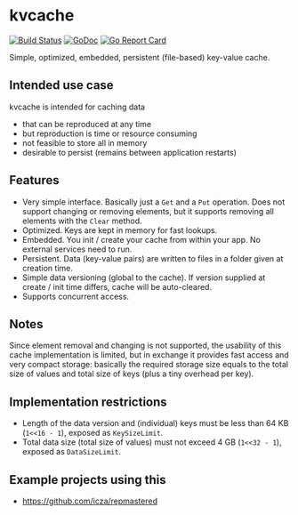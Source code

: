 # kvcache

[![Build Status](https://travis-ci.org/icza/kvcache.svg?branch=master)](https://travis-ci.org/icza/kvcache)
[![GoDoc](https://godoc.org/github.com/icza/kvcache?status.svg)](https://godoc.org/github.com/icza/kvcache)
[![Go Report Card](https://goreportcard.com/badge/github.com/icza/kvcache)](https://goreportcard.com/report/github.com/icza/kvcache)

Simple, optimized, embedded, persistent (file-based) key-value cache.

## Intended use case

kvcache is intended for caching data

- that can be reproduced at any time
- but reproduction is time or resource consuming
- not feasible to store all in memory
- desirable to persist (remains between application restarts)

## Features

- Very simple interface. Basically just a `Get` and a `Put` operation. Does not support
changing or removing elements, but it supports removing all elements with the
`Clear` method.
- Optimized. Keys are kept in memory for fast lookups.
- Embedded. You init / create your cache from within your app. No external services
need to run.
- Persistent. Data (key-value pairs) are written to files in a folder given at
creation time.
- Simple data versioning (global to the cache). If version supplied at
create / init time differs, cache will be auto-cleared.
- Supports concurrent access.

## Notes

Since element removal and changing is not supported, the usability of this cache
implementation is limited, but in exchange it provides fast access and very
compact storage: basically the required storage size equals to the total size
of values and total size of keys (plus a tiny overhead per key).

## Implementation restrictions

- Length of the data version and (individual) keys must be less than 64 KB (`1<<16 - 1`),
exposed as `KeySizeLimit`.
- Total data size (total size of values) must not exceed 4 GB (`1<<32 - 1`),
exposed as `DataSizeLimit`.

## Example projects using this

- https://github.com/icza/repmastered
